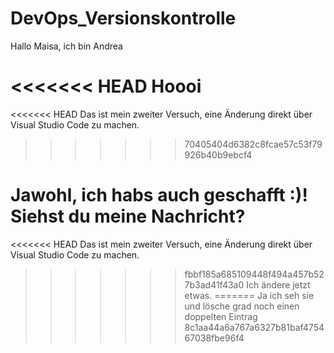 # DevOps_Versionskontrolle

Hallo Maisa, ich bin Andrea

<<<<<<< HEAD
Hoooi
=======
<<<<<<< HEAD
Das ist mein zweiter Versuch, eine Änderung direkt über Visual Studio Code zu machen.
>>>>>>> 70405404d6382c8fcae57c53f79926b40b9ebcf4


Jawohl, ich habs auch geschafft :)!
Siehst du meine Nachricht? 
=======
<<<<<<< HEAD
Das ist mein zweiter Versuch, eine Änderung direkt über Visual Studio Code zu machen.
>>>>>>> fbbf185a685109448f494a457b527b3ad41f43a0
Ich ändere jetzt etwas.
=======
Ja ich seh sie und lösche grad noch einen doppelten Eintrag
>>>>>>> 8c1aa44a6a767a6327b81baf475467038fbe96f4

